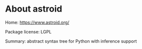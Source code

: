 About astroid
=============

Home: https://www.astroid.org/

Package license: LGPL

Summary: abstract syntax tree for Python with inference support
